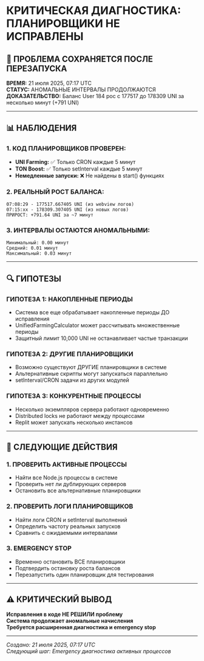# КРИТИЧЕСКАЯ ДИАГНОСТИКА: ПЛАНИРОВЩИКИ НЕ ИСПРАВЛЕНЫ

## 🚨 ПРОБЛЕМА СОХРАНЯЕТСЯ ПОСЛЕ ПЕРЕЗАПУСКА

**ВРЕМЯ:** 21 июля 2025, 07:17 UTC  
**СТАТУС:** АНОМАЛЬНЫЕ ИНТЕРВАЛЫ ПРОДОЛЖАЮТСЯ  
**ДОКАЗАТЕЛЬСТВО:** Баланс User 184 рос с 177517 до 178309 UNI за несколько минут (+791 UNI)

---

## 📊 НАБЛЮДЕНИЯ

### 1. КОД ПЛАНИРОВЩИКОВ ПРОВЕРЕН:
- **UNI Farming:** ✅ Только CRON каждые 5 минут
- **TON Boost:** ✅ Только setInterval каждые 5 минут  
- **Немедленные запуски:** ❌ Не найдены в start() функциях

### 2. РЕАЛЬНЫЙ РОСТ БАЛАНСА:
```
07:08:29 - 177517.667405 UNI (из webview логов)
07:15:xx - 178309.307405 UNI (из новых логов)
ПРИРОСТ: +791.64 UNI за ~7 минут
```

### 3. ИНТЕРВАЛЫ ОСТАЮТСЯ АНОМАЛЬНЫМИ:
```
Минимальный: 0.00 минут
Средний: 0.01 минут  
Максимальный: 0.03 минут
```

---

## 🔍 ГИПОТЕЗЫ

### ГИПОТЕЗА 1: НАКОПЛЕННЫЕ ПЕРИОДЫ
- Система все еще обрабатывает накопленные периоды ДО исправления
- UnifiedFarmingCalculator может рассчитывать множественные периоды
- Защитный лимит 10,000 UNI не останавливает частые транзакции

### ГИПОТЕЗА 2: ДРУГИЕ ПЛАНИРОВЩИКИ
- Возможно существуют ДРУГИЕ планировщики в системе
- Альтернативные скрипты могут запускаться параллельно
- setInterval/CRON задачи из других модулей

### ГИПОТЕЗА 3: КОНКУРЕНТНЫЕ ПРОЦЕССЫ
- Несколько экземпляров сервера работают одновременно
- Distributed locks не работают между процессами
- Replit может запускать несколько инстансов

---

## 🎯 СЛЕДУЮЩИЕ ДЕЙСТВИЯ

### 1. ПРОВЕРИТЬ АКТИВНЫЕ ПРОЦЕССЫ
- Найти все Node.js процессы в системе
- Проверить нет ли дублирующих серверов
- Остановить все альтернативные планировщики

### 2. ПРОВЕРИТЬ ЛОГИ ПЛАНИРОВЩИКОВ
- Найти логи CRON и setInterval выполнений
- Определить частоту реальных запусков
- Сравнить с ожидаемыми интервалами

### 3. EMERGENCY STOP
- Временно остановить ВСЕ планировщики
- Подтвердить остановку роста балансов
- Перезапустить один планировщик для тестирования

---

## ⚠️ КРИТИЧЕСКИЙ ВЫВОД

**Исправления в коде НЕ РЕШИЛИ проблему**  
**Система продолжает аномальные начисления**  
**Требуется расширенная диагностика и emergency stop**

---

*Создано: 21 июля 2025, 07:17 UTC*  
*Следующий шаг: Emergency диагностика активных процессов*